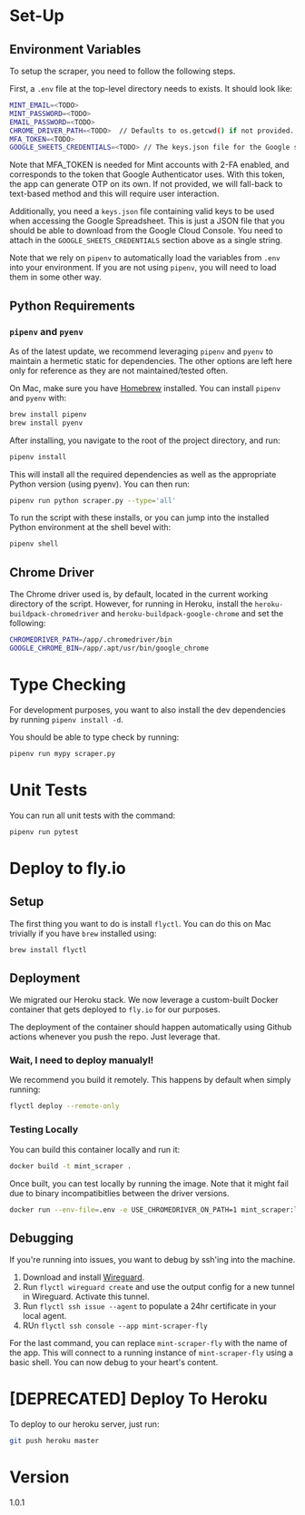 # Set-Up

## Environment Variables

To setup the scraper, you need to follow the following steps.

First, a `.env` file at the top-level directory needs to exists. It should look like:

```sh
MINT_EMAIL=<TODO>
MINT_PASSWORD=<TODO>
EMAIL_PASSWORD=<TODO>
CHROME_DRIVER_PATH=<TODO>  // Defaults to os.getcwd() if not provided.
MFA_TOKEN=<TODO>
GOOGLE_SHEETS_CREDENTIALS=<TODO> // The keys.json file for the Google sheets service, as a string.
```
Note that MFA_TOKEN is needed for Mint accounts with 2-FA enabled, and corresponds to the token that Google Authenticator uses. With this token, the app can generate OTP on its own. If not provided, we will fall-back to text-based method and this will require user interaction.


Additionally, you need a `keys.json` file containing valid keys to be used when accessing the Google Spreadsheet. This is just a JSON file that you should be able to download from the Google Cloud Console. You need to attach in the `GOOGLE_SHEETS_CREDENTIALS` section above as a single string.

Note that we rely on `pipenv` to automatically load the variables from `.env` into your environment. If you are not using `pipenv`, you will need to load them in some other way.


## Python Requirements

### `pipenv` and `pyenv`

As of the latest update, we recommend leveraging `pipenv` and `pyenv` to maintain a hermetic static for dependencies. The other options are left here only for reference as they are not maintained/tested often.

On Mac, make sure you have [Homebrew](https://brew.sh/) installed. You can install `pipenv` and `pyenv` with:

```sh
brew install pipenv
brew install pyenv
````

After installing, you navigate to the root of the project directory, and run:

```sh
pipenv install
```

This will install all the required dependencies as well as the appropriate Python version (using pyenv). You can then run:

```sh
pipenv run python scraper.py --type='all'
```

To run the script with these installs, or you can jump into the installed Python environment at the shell bevel with:

```sh
pipenv shell
````


## Chrome Driver
The Chrome driver used is, by default, located in the current working directory of the script. However, for running in Heroku, install the `heroku-buildpack-chromedriver` and `heroku-buildpack-google-chrome` and set the following:

```sh
CHROMEDRIVER_PATH=/app/.chromedriver/bin
GOOGLE_CHROME_BIN=/app/.apt/usr/bin/google_chrome
```

# Type Checking

For development purposes, you want to also install the dev dependencies by running `pipenv install -d`.

You should be able to type check by running:

```sh
pipenv run mypy scraper.py
```

# Unit Tests

You can run all unit tests with the command:
```sh
pipenv run pytest
```

# Deploy to fly.io

## Setup

The first thing you want to do is install `flyctl`. You can do this on Mac trivially if you have `brew` installed using:

```sh
brew install flyctl
```

## Deployment
We migrated our Heroku stack. We now leverage a custom-built Docker container that gets deployed to `fly.io` for our purposes. 

The deployment of the container should happen automatically using Github actions whenever you push the repo. Just leverage that.

### Wait, I need to deploy manualyl!

We recommend you build it remotely. This happens by default when simply running:

```sh
flyctl deploy --remote-only
```

### Testing Locally
You can build this container locally and run it:
```sh
docker build -t mint_scraper .
```

Once built, you can test locally by running the image. Note that it might fail due to binary incompatibitlies between the driver versions.
```sh
docker run --env-file=.env -e USE_CHROMEDRIVER_ON_PATH=1 mint_scraper:latest python scraper.py --type='all'
```

## Debugging

If you're running into issues, you want to debug by ssh'ing into the machine. 

1. Download and install [Wireguard](https://www.wireguard.com/install/).
2. Run `flyctl wireguard create` and use the output config for a new tunnel in Wireguard. Activate this tunnel.
3. Run `flyctl ssh issue --agent` to populate a 24hr certificate in your local agent.
4. RUn `flyctl ssh console --app mint-scraper-fly`

For the last command, you can replace `mint-scraper-fly` with the name of the app. This will connect to a running instance of `mint-scraper-fly` using a basic shell. You can now debug to your heart's content.


# [DEPRECATED] Deploy To Heroku

To deploy to our heroku server, just run:
```sh
git push heroku master
```

# Version

1.0.1
